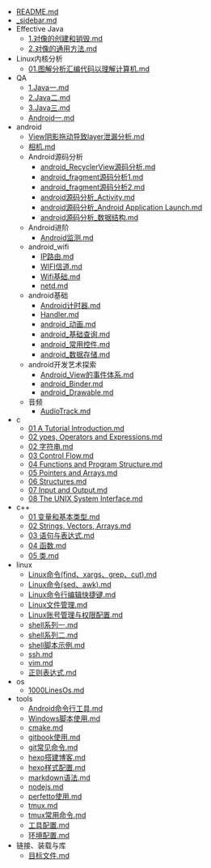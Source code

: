   - [README.md](./README.md)
  - [_sidebar.md](./_sidebar.md)
  - Effective Java
    - [1.对像的创建和销毁.md](./Effective%20Java/1.对像的创建和销毁.md)
    - [2.对像的通用方法.md](./Effective%20Java/2.对像的通用方法.md)
  - Linux内核分析
    - [01.图解分析汇编代码以理解计算机.md](./Linux内核分析/01.图解分析汇编代码以理解计算机.md)
  - QA
    - [1.Java一.md](./QA/1.Java一.md)
    - [2.Java二.md](./QA/2.Java二.md)
    - [3.Java三.md](./QA/3.Java三.md)
    - [Android一.md](./QA/Android一.md)
  - android
    - [View阴影拖动导致layer泄漏分析.md](./android/View阴影拖动导致layer泄漏分析.md)
    - [相机.md](./android/相机.md)
    - Android源码分析
      - [android_RecyclerView源码分析.md](./android/Android源码分析/android_RecyclerView源码分析.md)
      - [android_fragment源码分析1.md](./android/Android源码分析/android_fragment源码分析1.md)
      - [android_fragment源码分析2.md](./android/Android源码分析/android_fragment源码分析2.md)
      - [android源码分析_Activity.md](./android/Android源码分析/android源码分析_Activity.md)
      - [android源码分析_Android Application Launch.md](./android/Android源码分析/android源码分析_Android%20Application%20Launch.md)
      - [android源码分析_数据结构.md](./android/Android源码分析/android源码分析_数据结构.md)
    - Android进阶
      - [Android监测.md](./android/Android进阶/Android监测.md)
    - android_wifi
      - [IP路由.md](./android/android_wifi/IP路由.md)
      - [WIFI信道.md](./android/android_wifi/WIFI信道.md)
      - [Wifi基础.md](./android/android_wifi/Wifi基础.md)
      - [netd.md](./android/android_wifi/netd.md)
    - android基础
      - [Android计时器.md](./android/android基础/Android计时器.md)
      - [Handler.md](./android/android基础/Handler.md)
      - [android_动画.md](./android/android基础/android_动画.md)
      - [android_基础查询.md](./android/android基础/android_基础查询.md)
      - [android_常用控件.md](./android/android基础/android_常用控件.md)
      - [android_数据存储.md](./android/android基础/android_数据存储.md)
    - android开发艺术探索
      - [Android_View的事件体系.md](./android/android开发艺术探索/Android_View的事件体系.md)
      - [android_Binder.md](./android/android开发艺术探索/android_Binder.md)
      - [android_Drawable.md](./android/android开发艺术探索/android_Drawable.md)
    - 音频
      - [AudioTrack.md](./android/音频/AudioTrack.md)
  - c
    - [01 A Tutorial Introduction.md](./c/01%20A%20Tutorial%20Introduction.md)
    - [02 ypes, Operators and Expressions.md](./c/02%20ypes,%20Operators%20and%20Expressions.md)
    - [02 字符串.md](./c/02%20字符串.md)
    - [03 Control Flow.md](./c/03%20Control%20Flow.md)
    - [04 Functions and Program Structure.md](./c/04%20Functions%20and%20Program%20Structure.md)
    - [05 Pointers and Arrays.md](./c/05%20Pointers%20and%20Arrays.md)
    - [06 Structures.md](./c/06%20Structures.md)
    - [07 Input and Output.md](./c/07%20Input%20and%20Output.md)
    - [08 The UNIX System Interface.md](./c/08%20The%20UNIX%20System%20Interface.md)
  - c++
    - [01  变量和基本类型.md](./c++/01%20%20变量和基本类型.md)
    - [02 Strings, Vectors, Arrays.md](./c++/02%20Strings,%20Vectors,%20Arrays.md)
    - [03 语句与表达式.md](./c++/03%20语句与表达式.md)
    - [04 函数.md](./c++/04%20函数.md)
    - [05 类.md](./c++/05%20类.md)
  - linux
    - [Linux命令(find、xargs、grep、cut).md](./linux/Linux命令(find、xargs、grep、cut).md)
    - [Linux命令(sed、awk).md](./linux/Linux命令(sed、awk).md)
    - [Linux命令行编辑快捷键.md](./linux/Linux命令行编辑快捷键.md)
    - [Linux文件管理.md](./linux/Linux文件管理.md)
    - [Linux账号管理与权限配置.md](./linux/Linux账号管理与权限配置.md)
    - [shell系列一.md](./linux/shell系列一.md)
    - [shell系列二.md](./linux/shell系列二.md)
    - [shell脚本示例.md](./linux/shell脚本示例.md)
    - [ssh.md](./linux/ssh.md)
    - [vim.md](./linux/vim.md)
    - [正则表达式.md](./linux/正则表达式.md)
  - os
    - [1000LinesOs.md](./os/1000LinesOs.md)
  - tools
    - [Android命令行工具.md](./tools/Android命令行工具.md)
    - [Windows脚本使用.md](./tools/Windows脚本使用.md)
    - [cmake.md](./tools/cmake.md)
    - [gitbook使用.md](./tools/gitbook使用.md)
    - [git常见命令.md](./tools/git常见命令.md)
    - [hexo搭建博客.md](./tools/hexo搭建博客.md)
    - [hexo样式配置.md](./tools/hexo样式配置.md)
    - [markdown语法.md](./tools/markdown语法.md)
    - [nodejs.md](./tools/nodejs.md)
    - [perfetto使用.md](./tools/perfetto使用.md)
    - [tmux.md](./tools/tmux.md)
    - [tmux常用命令.md](./tools/tmux常用命令.md)
    - [工具配置.md](./tools/工具配置.md)
    - [环境配置.md](./tools/环境配置.md)
  - 链接、装载与库
    - [目标文件.md](./链接、装载与库/目标文件.md)
